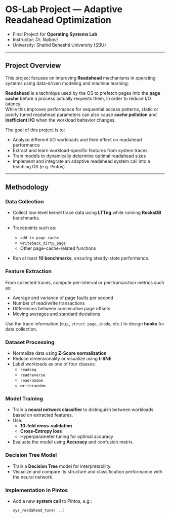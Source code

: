 # OS-Lab Project — Adaptive Readahead Optimization

+ Final Project for **Operating Systems Lab**  
+ Instructor: *Dr. Nabavi*
+ University: Shahid Beheshti University (SBU)

---

## Project Overview

This project focuses on improving **Readahead** mechanisms in operating systems using data-driven modeling and machine learning.

**Readahead** is a technique used by the OS to prefetch pages into the **page cache** before a process actually requests them, in order to reduce I/O latency.  
While this improves performance for sequential access patterns, static or poorly tuned readahead parameters can also cause **cache pollution** and **inefficient I/O** when the workload behavior changes.

The goal of this project is to:

- Analyze different I/O workloads and their effect on readahead performance  
- Extract and learn workload-specific features from system traces  
- Train models to dynamically determine optimal readahead sizes  
- Implement and integrate an adaptive readahead system call into a teaching OS (e.g. Pintos)

---

## Methodology

### Data Collection
- Collect low-level kernel trace data using **LTTng** while running **RocksDB** benchmarks.  
- Tracepoints such as:
  - `add_to_page_cache`
  - `writeback_dirty_page`
  - Other page-cache-related functions  

- Run at least **10 benchmarks**, ensuring steady-state performance.

### Feature Extraction
From collected traces, compute per-interval or per-transaction metrics such as:
- Average and variance of page faults per second  
- Number of read/write transactions  
- Differences between consecutive page offsets  
- Moving averages and standard deviations  

Use the trace information (e.g., `struct page`, `inode`, etc.) to design **hooks** for data collection.

### Dataset Processing
- Normalize data using **Z-Score normalization**
- Reduce dimensionality or visualize using **t-SNE**
- Label workloads as one of four classes:
  - `readseq`
  - `readreverse`
  - `readrandom`
  - `writerandom`

### Model Training
- Train a **neural network classifier** to distinguish between workloads based on extracted features.  
- Use:
  - **10-fold cross-validation**
  - **Cross-Entropy loss**
  - Hyperparameter tuning for optimal accuracy  
- Evaluate the model using **Accuracy** and confusion matrix.

### Decision Tree Model
- Train a **Decision Tree** model for interpretability.
- Visualize and compare its structure and classification performance with the neural network.

### Implementation in Pintos
- Add a new **system call** to Pintos, e.g.:
  ```c
  sys_readahead_tune(...)
